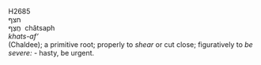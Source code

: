 <body>
  <p>H2685<br>  חצף  <br> חֲצַף  ‎  chătsaph  <br><i>khats-af‘ </i><br>(Chaldee); a primitive root; properly to <i>shear</i> or cut close; figuratively to <i>be</i> <i>severe: - </i>hasty, be urgent.<br></p>
 </body>